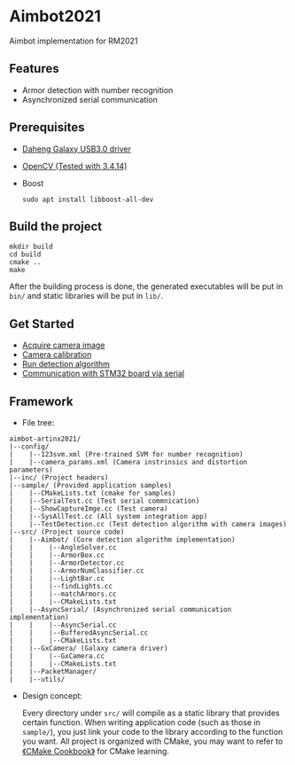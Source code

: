 # Aimbot2021

Aimbot implementation for RM2021

## Features

* Armor detection with number recognition
* Asynchronized serial communication

## Prerequisites

* [Daheng Galaxy USB3.0 driver](./docs/cam_driver_install.md)

* [OpenCV (Tested with 3.4.14)](https://docs.opencv.org/3.4.14/d7/d9f/tutorial_linux_install.html)

* Boost

  ```shell
  sudo apt install libboost-all-dev
  ```

## Build the project

```shell
mkdir build
cd build
cmake ..
make
```

After the building process is done, the generated executables will be put in `bin/` and static libraries will be put in `lib/`.

## Get Started

* [Acquire camera image](./docs/acquire_cam_image.md)
* [Camera calibration](./docs/camera_calibration.md)
* [Run detection algorithm](./docs/run_detection_algorithm.md)
* [Communication with STM32 board via serial](./docs/serial_communication.md)

## Framework

* File tree:

```text
aimbot-artinx2021/
|--config/
|    |--123svm.xml (Pre-trained SVM for number recognition)
|    |--camera_params.xml (Camera instrinsics and distortion parameters)
|--inc/ (Project headers)
|--sample/ (Provided application samples)
|    |--CMakeLists.txt (cmake for samples)
|    |--SerialTest.cc (Test serial commnication)
|    |--ShowCaptureImge.cc (Test camera)
|    |--SysAllTest.cc (All system integration app)
|    |--TestDetection.cc (Test detection algorithm with camera images)
|--src/ (Project source code)
|    |--Aimbot/ (Core detection algorithm implementation)
|    |    |--AngleSolver.cc
|    |    |--ArmorBox.cc
|    |    |--ArmorDetector.cc
|    |    |--ArmorNumClassifier.cc
|    |    |--LightBar.cc
|    |    |--findLights.cc
|    |    |--matchArmors.cc
|    |    |--CMakeLists.txt
|    |--AsyncSerial/ (Asynchronized serial communication implementation)
|    |    |--AsyncSerial.cc
|    |    |--BufferedAsyncSerial.cc
|    |    |--CMakeLists.txt
|    |--GxCamera/ (Galaxy camera driver)
|    |    |--GxCamera.cc
|    |    |--CMakeLists.txt
|    |--PacketManager/
|    |--utils/
```

* Design concept:

  Every directory under `src/` will compile as a static library that provides certain function. When writing application code (such as those in `sample/`), you just link your code to the library according to the function you want. All project is organized with CMake, you may want to refer to [《CMake Cookbook》](https://github.com/xiaoweiChen/CMake-Cookbook/releases/download/0.2/CMake-CookBook.pdf) for CMake learning.

